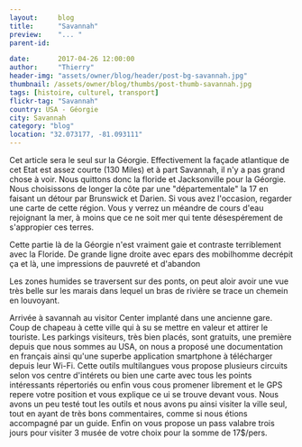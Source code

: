 ```yaml
---
layout:     blog
title:      "Savannah"
preview:    "... "
parent-id:  

date:       2017-04-26 12:00:00
author:     "Thierry"
header-img: "assets/owner/blog/header/post-bg-savannah.jpg"
thumbnail: /assets/owner/blog/thumbs/post-thumb-savannah.jpg
tags: [histoire, culturel, transport]
flickr-tag: "Savannah"
country: USA - Géorgie
city: Savannah
category: "blog"
location: "32.073177, -81.093111"
---
```



Cet article sera le seul sur la Géorgie. Effectivement la façade atlantique de cet Etat est assez courte (130 Miles) et à part Savannah, il n'y a pas grand chose à voir. Nous quittons donc la floride et Jacksonville pour la Géorgie. Nous choisissons de longer la côte par une "départementale" la 17 en faisant un détour par Brunswick et Darien. Si vous avez l'occasion, regarder une carte de cette région. Vous y verrez un méandre de cours d'eau rejoignant la mer, à moins que ce ne soit mer qui tente désespérement de s'appropier ces terres. 

Cette partie là de la Géorgie n'est vraiment gaie et contraste terriblement avec la Floride. De grande ligne droite avec epars des mobilhomme decrépit ça et là, une impressions de pauvreté et d'abandon 

Les zones humides se traversent sur des ponts, on peut aloir avoir une vue très belle sur les marais dans lequel un bras de rivière se trace un chemein en louvoyant.

Arrivée à savannah au visitor Center implanté dans une ancienne gare. Coup de chapeau à cette ville qui à su se mettre en valeur et attirer le touriste. Les parkings visiteurs, très bien placés, sont gratuits, une première depuis que nous sommes au USA, on nous a proposé une documentation en français ainsi qu'une superbe application smartphone à télécharger depuis leur Wi-Fi. Cette outils multilangues vous propose plusieurs circuits selon vos centre d'intérets ou bien une carte avec tous les points intéressants répertoriés ou enfin vous cous promener librement et le GPS repere votre position et vous explique ce ui se trouve devant vous. Nous avons un peu testé tout les outils et nous avons pu ainsi visiter la ville seul, tout en ayant de très bons commentaires, comme si nous étions accompagné par un guide. Enfin on vous propose un pass valabre trois jours pour visiter 3 musée de votre choix pour la somme de 17$/pers.